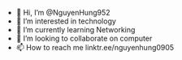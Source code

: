 - 👋 Hi, I’m @NguyenHung952
- 👀 I’m interested in technology
- 🌱 I’m currently learning Networking
- 💞️ I’m looking to collaborate on computer
- 📫 How to reach me linktr.ee/nguyenhung0905

<!---
NguyenHung952/NguyenHung952 is a ✨ special ✨ repository because its `README.md` (this file) appears on your GitHub profile.
You can click the Preview link to take a look at your changes.
--->
